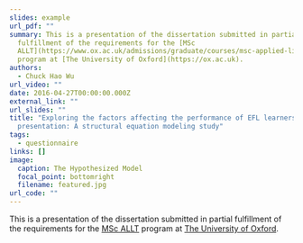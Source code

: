 ```yaml
---
slides: example
url_pdf: ""
summary: This is a presentation of the dissertation submitted in partial
  fulfillment of the requirements for the [MSc
  ALLT](https://www.ox.ac.uk/admissions/graduate/courses/msc-applied-linguistics-for-language-teaching)
  program at [The University of Oxford](https://ox.ac.uk).
authors:
  - Chuck Hao Wu
url_video: ""
date: 2016-04-27T00:00:00.000Z
external_link: ""
url_slides: ""
title: "Exploring the factors affecting the performance of EFL learners’ oral
  presentation: A structural equation modeling study"
tags:
  - questionnaire
links: []
image:
  caption: The Hypothesized Model
  focal_point: bottomright
  filename: featured.jpg
url_code: ""
---
```

This is a presentation of the dissertation submitted in partial fulfillment of the requirements for the [MSc ALLT](https://www.ox.ac.uk/admissions/graduate/courses/msc-applied-linguistics-for-language-teaching) program at [The University of Oxford](https://ox.ac.uk).